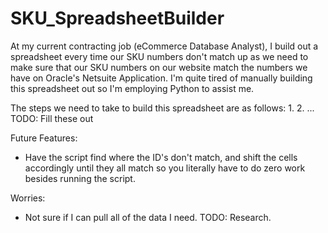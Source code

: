 # SKU_SpreadsheetBuilder

At my current contracting job (eCommerce Database Analyst), I build out a spreadsheet every time our SKU numbers don't match up as we need to make sure that our SKU numbers on our website match the numbers we have on Oracle's Netsuite Application. I'm quite tired of manually building this spreadsheet out so I'm employing Python to assist me. 

The steps we need to take to build this spreadsheet are as follows:
1.
2.
... TODO: Fill these out

Future Features: 
  - Have the script find where the ID's don't match, and shift the cells accordingly until they all match so you literally have to do zero work besides running the script.

Worries:
  - Not sure if I can pull all of the data I need. TODO: Research.

